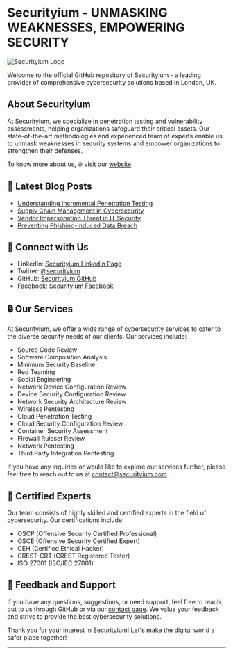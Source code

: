 # Securityium - UNMASKING WEAKNESSES, EMPOWERING SECURITY

![Securityium Logo](https://www.securityium.com/wp-content/uploads/2024/06/final-footer-logo.svg)

Welcome to the official GitHub repository of Securityium - a leading provider of comprehensive cybersecurity solutions based in London, UK.

## About Securityium

At Securityium, we specialize in penetration testing and vulnerability assessments, helping organizations safeguard their critical assets. Our state-of-the-art methodologies and experienced team of experts enable us to unmask weaknesses in security systems and empower organizations to strengthen their defenses.

To know more about us, 🌐 visit our [website](https://www.securityium.com/).

## 📕 **Latest Blog Posts**
<!-- BLOG-POST-LIST:START -->
- [Understanding Incremental Penetration Testing](https://www.securityium.com/understanding-incremental-penetration-testing/)
- [Supply Chain Management in Cybersecurity](https://www.securityium.com/supply-chain-management-in-cybersecurity/)
- [Vendor Impersonation Threat in IT Security](https://www.securityium.com/vendor-impersonation-threat-in-it-security/)
- [Preventing Phishing-Induced Data Breach](https://www.securityium.com/preventing-phishing-induced-data-breach/)
<!-- BLOG-POST-LIST:END -->


## 🚀 Connect with Us

- LinkedIn: [Securityium LinkedIn Page](https://www.linkedin.com/company/securityium/)
- Twitter: [@securityium](https://twitter.com/securityium)
- GitHub: [Securityium GitHub](https://github.com/securityium)
- Facebook: [Securityium Facebook](https://www.facebook.com/people/Securityium/100091710502688/)

## 🔒 Our Services

At Securityium, we offer a wide range of cybersecurity services to cater to the diverse security needs of our clients. Our services include:

- Source Code Review
- Software Composition Analysis
- Minimum Security Baseline
- Red Teaming
- Social Engineering
- Network Device Configuration Review
- Device Security Configuration Review
- Network Security Architecture Review
- Wireless Pentesting
- Cloud Penetration Testing
- Cloud Security Configuration Review
- Container Security Assessment
- Firewall Ruleset Review
- Network Pentesting
- Third Party Integration Pentesting


If you have any inquiries or would like to explore our services further, please feel free to reach out to us at contact@securityium.com.


## 🎩 Certified Experts

Our team consists of highly skilled and certified experts in the field of cybersecurity. Our certifications include:

- OSCP (Offensive Security Certified Professional)
- OSCE (Offensive Security Certified Expert)
- CEH (Certified Ethical Hacker)
- CREST-CRT (CREST Registered Tester)
- ISO 27001 (ISO/IEC 27001)


## 🌟 Feedback and Support

If you have any questions, suggestions, or need support, feel free to reach out to us through GitHub or via our [contact page](https://www.securityium.com/contact/). We value your feedback and strive to provide the best cybersecurity solutions.


Thank you for your interest in Securityium!
Let's make the digital world a safer place together!

---